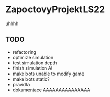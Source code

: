 # ZapoctovyProjektLS22

uhhhh

## TODO

- refactoring
- optimize simulation
- test simulation depth
- finish simulation AI
- make bots unable to modify game
- make bots static?
- pravidla
- dokumentace AAAAAAAAAAAAAAA
